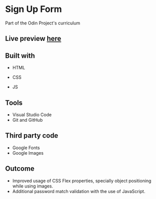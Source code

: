 # Sign Up Form

Part of the Odin Project's curriculum

## Live preview [here](https://bonemuffin.github.io/PROJECT.Sign-Up-formOdin/signUpIndex.html)


## Built with
- HTML
* CSS
+ JS

## Tools
- Visual Studio Code
- Git and GitHub

## Third party code
- Google Fonts
- Google Images

## Outcome
 - Improved usage of CSS Flex properties, specially object positioning while using images.
 - Additional password match validation with the use of JavaScript.



